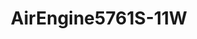 ---
id: '1'
price: '49.40'
title: AirEngine5761S-11W
description: >-
  
default_thumbnail_image: images/huawei/huaweiAP/AirEngine5761S-11W_pic/front.png
default_original_image: images/huawei/huaweiAP/AirEngine5761S-11W_pic/front.png
featured: true
order: 3
category: src/pages/category/WLAN.md
seo:
  title: Nulla suscipit
  description: 'Lorem ipsum dolor sit amet, consectetur adipiscing elit'
  extra:
    - name: 'og:type'
      value: website
      keyName: property
    - name: 'og:title'
      value: Nulla suscipit
      keyName: property
    - name: 'og:description'
      value: 'Lorem ipsum dolor sit amet, consectetur adipiscing elit'
      keyName: property
    - name: 'og:image'
      value: images/huawei/huaweiAP/AirEngine5761S-11W_pic/front.png
      keyName: property
      relativeUrl: true
    - name: 'twitter:card'
      value: summary_large_image
    - name: 'twitter:title'
      value: Nulla suscipit
    - name: 'twitter:description'
      value: 'Lorem ipsum dolor sit amet, consectetur adipiscing elit'
    - name: 'twitter:image'
      value: images/huawei/huaweiAP/AirEngine5761S-11W_pic/front.png
      relativeUrl: true
template: product
---